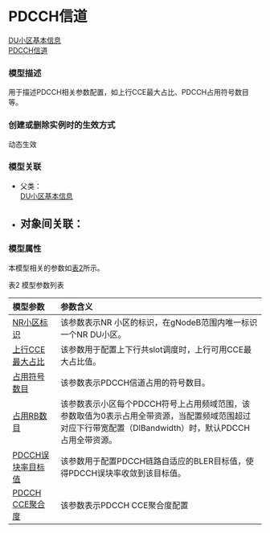 # PDCCH信道[DU小区基本信息](../DU小区基本信息/README.md) <br>[PDCCH信道](#) <br>### 模型描述用于描述PDCCH相关参数配置，如上行CCE最大占比、PDCCH占用符号数目等。### 创建或删除实例时的生效方式动态生效### 模型关联- 父类： <br>[DU小区基本信息](../DU小区基本信息/README.md) <br>- 对象间关联：    - ### 模型属性本模型相关的参数如<a href="#t2">表2</a>所示。表2 模型参数列表<table id = "t2"><thread><tr><th align = "left">模型参数</th><th align = "left">参数含义</th></tr></thread><tbody><tr><td id = "NR小区标识-1"><a href = "NR小区标识-1.html">NR小区标识</a></td><td>该参数表示NR 小区的标识，在gNodeB范围内唯一标识一个NR DU小区。</td></tr><tr><td id = "上行CCE最大占比-2"><a href = "上行CCE最大占比-2.html">上行CCE最大占比</a></td><td>该参数用于配置上下行共slot调度时，上行可用CCE最大占比值。</td></tr><tr><td id = "占用符号数目-3"><a href = "占用符号数目-3.html">占用符号数目</a></td><td>该参数表示PDCCH信道占用的符号数目。</td></tr><tr><td id = "占用RB数目-4"><a href = "占用RB数目-4.html">占用RB数目</a></td><td>该参数表示小区每个PDCCH符号上占用频域范围，该参数取值为0表示占用全带资源，当配置频域范围超过对应下行带宽配置（DlBandwidth）时，默认PDCCH占用全带资源。</td></tr><tr><td id = "PDCCH误块率目标值-5"><a href = "PDCCH误块率目标值-5.html">PDCCH误块率目标值</a></td><td>该参数用于配置PDCCH链路自适应的BLER目标值，使得PDCCH误块率收敛到该目标值。</td></tr><tr><td id = "PDCCH CCE聚合度-6"><a href = "PDCCH CCE聚合度-6.html">PDCCH CCE聚合度</a></td><td>该参数表示PDCCH CCE聚合度配置</td></tr></tbody></table>